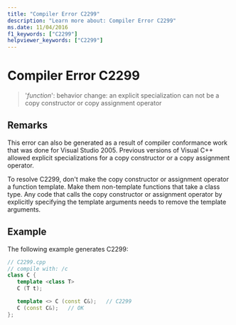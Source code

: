 ```yaml
---
title: "Compiler Error C2299"
description: "Learn more about: Compiler Error C2299"
ms.date: 11/04/2016
f1_keywords: ["C2299"]
helpviewer_keywords: ["C2299"]
---
```

# Compiler Error C2299

> '*function*': behavior change: an explicit specialization can not be a copy constructor or copy assignment operator

## Remarks

This error can also be generated as a result of compiler conformance work that was done for Visual Studio 2005. Previous versions of Visual C++ allowed explicit specializations for a copy constructor or a copy assignment operator.

To resolve C2299, don't make the copy constructor or assignment operator a function template. Make them non-template functions that take a class type. Any code that calls the copy constructor or assignment operator by explicitly specifying the template arguments needs to remove the template arguments.

## Example

The following example generates C2299:

```cpp
// C2299.cpp
// compile with: /c
class C {
   template <class T>
   C (T t);

   template <> C (const C&);   // C2299
   C (const C&);   // OK
};
```
